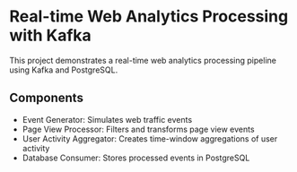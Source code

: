 # Real-time Web Analytics Processing with Kafka

This project demonstrates a real-time web analytics processing pipeline using Kafka and PostgreSQL.

## Components

- Event Generator: Simulates web traffic events
- Page View Processor: Filters and transforms page view events
- User Activity Aggregator: Creates time-window aggregations of user activity
- Database Consumer: Stores processed events in PostgreSQL
